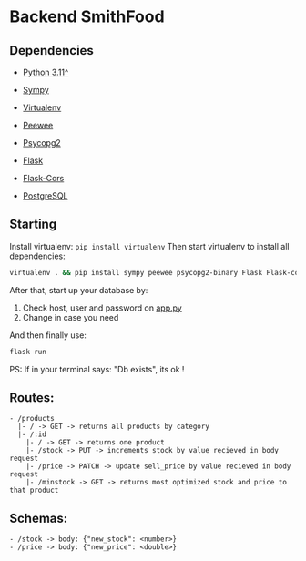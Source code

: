 # Backend SmithFood

## Dependencies
- [Python 3.11^](https://www.python.org/)
- [Sympy](https://pypi.org/project/sympy/)
- [Virtualenv](https://pypi.org/project/virtualenv/)
- [Peewee](https://pypi.org/project/peewee/)
- [Psycopg2](https://pypi.org/project/psycopg2/)
- [Flask](https://pypi.org/project/flask/)
- [Flask-Cors](https://pypi.org/project/flask-cors/)

- [PostgreSQL](https://www.postgresql.org/)


## Starting
Install virtualenv: `pip install virtualenv`
Then start virtualenv to install all dependencies:
```sh
virtualenv . && pip install sympy peewee psycopg2-binary Flask Flask-cors
```

After that, start up your database by:
1. Check host, user and password on [app.py](https://github.com/Little-Panela/SmithFood/blob/master/server/app.py)
2. Change in case you need

And then finally use:
```sh
flask run
```

PS:
If in your terminal says: "Db exists", its ok !

## Routes:
```
- /products
  |- / -> GET -> returns all products by category
  |- /:id
    |- / -> GET -> returns one product
    |- /stock -> PUT -> increments stock by value recieved in body request
    |- /price -> PATCH -> update sell_price by value recieved in body request
    |- /minstock -> GET -> returns most optimized stock and price to that product
```
## Schemas:
```
- /stock -> body: {"new_stock": <number>}
- /price -> body: {"new_price": <double>}
```

